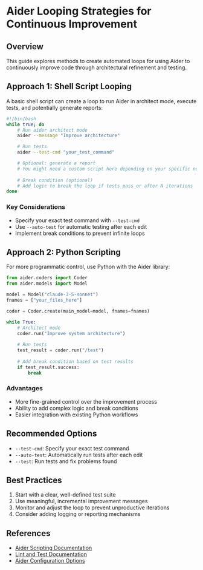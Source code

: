 # Aider Looping Strategies for Continuous Improvement

## Overview

This guide explores methods to create automated loops for using Aider to continuously improve code through architectural refinement and testing.

## Approach 1: Shell Script Looping

A basic shell script can create a loop to run Aider in architect mode, execute tests, and potentially generate reports:

```bash
#!/bin/bash
while true; do
    # Run aider architect mode
    aider --message "Improve architecture" 

    # Run tests
    aider --test-cmd "your_test_command"

    # Optional: generate a report
    # You might need a custom script here depending on your specific needs
    
    # Break condition (optional)
    # Add logic to break the loop if tests pass or after N iterations
done
```

### Key Considerations
- Specify your exact test command with `--test-cmd`
- Use `--auto-test` for automatic testing after each edit
- Implement break conditions to prevent infinite loops

## Approach 2: Python Scripting

For more programmatic control, use Python with the Aider library:

```python
from aider.coders import Coder
from aider.models import Model

model = Model("claude-3-5-sonnet")
fnames = ["your_files_here"]

coder = Coder.create(main_model=model, fnames=fnames)

while True:
    # Architect mode
    coder.run("Improve system architecture")
    
    # Run tests
    test_result = coder.run("/test")
    
    # Add break condition based on test results
    if test_result.success:
        break
```

### Advantages
- More fine-grained control over the improvement process
- Ability to add complex logic and break conditions
- Easier integration with existing Python workflows

## Recommended Options

- `--test-cmd`: Specify your exact test command
- `--auto-test`: Automatically run tests after each edit
- `--test`: Run tests and fix problems found

## Best Practices

1. Start with a clear, well-defined test suite
2. Use meaningful, incremental improvement messages
3. Monitor and adjust the loop to prevent unproductive iterations
4. Consider adding logging or reporting mechanisms

## References

- [Aider Scripting Documentation](https://aider.chat/docs/scripting.html)
- [Lint and Test Documentation](https://aider.chat/docs/usage/lint-test.html)
- [Aider Configuration Options](https://aider.chat/docs/config/options.html)
```
